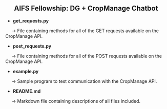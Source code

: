 <h2 style="text-align: center;">AIFS Fellowship: DG + CropManage Chatbot</h2>

- <b>get_requests.py</b>
<p>&nbsp;&nbsp;&nbsp;&nbsp;&nbsp;-> File containing methods for all of the GET requests available on the CropManage API.

- <b>post_requests.py</b>
<p>&nbsp;&nbsp;&nbsp;&nbsp;&nbsp;-> File containing methods for all of the POST requests available on the CropManage API.

- <b>example.py</b>
<p>&nbsp;&nbsp;&nbsp;&nbsp;&nbsp;-> Sample program to test communication with the CropManage API.

- <b>README.md</b>
<p>&nbsp;&nbsp;&nbsp;&nbsp;&nbsp;-> Markdown file containing descriptions of all files included.</p>
